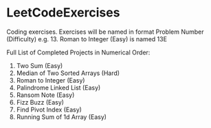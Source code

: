 # LeetCodeExercises

Coding exercises. Exercises will be named in format Problem Number (Difficulty) e.g. 13. Roman to Integer (Easy) is named 13E

Full List of Completed Projects in Numerical Order:
1. Two Sum (Easy)
4. Median of Two Sorted Arrays (Hard)
13. Roman to Integer (Easy)
234. Palindrome Linked List (Easy)
383. Ransom Note (Easy)
412. Fizz Buzz (Easy)
724. Find Pivot Index (Easy)
1480. Running Sum of 1d Array (Easy)